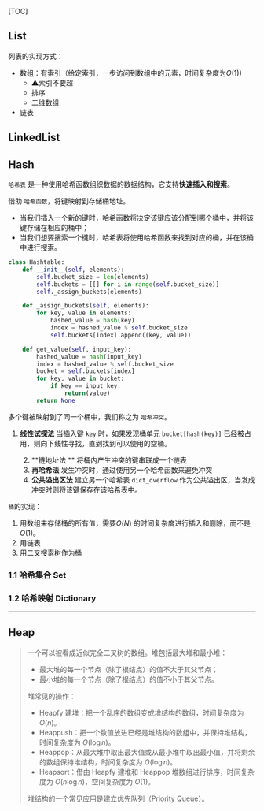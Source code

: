 [TOC]

## List

列表的实现方式：

- 数组：有索引（给定索引，一步访问到数组中的元素，时间复杂度为$O(1)$)
    - :warning:索引不要超
    - 排序
    - 二维数组
- 链表

## LinkedList




## Hash

`哈希表` 是一种使用哈希函数组织数据的数据结构，它支持**快速插入和搜索**。

借助 `哈希函数`，将键映射到存储桶地址。

- 当我们插入一个新的键时，哈希函数将决定该键应该分配到哪个桶中，并将该键存储在相应的桶中；
- 当我们想要搜索一个键时，哈希表将使用哈希函数来找到对应的桶，并在该桶中进行搜索。

```python
class Hashtable:
    def __init__(self, elements):
        self.bucket_size = len(elements)
        self.buckets = [[] for i in range(self.bucket_size)]
        self._assign_buckets(elements)

    def _assign_buckets(self, elements):
        for key, value in elements:
            hashed_value = hash(key)
            index = hashed_value % self.bucket_size
            self.buckets[index].append((key, value))

    def get_value(self, input_key):
        hashed_value = hash(input_key)
        index = hashed_value % self.bucket_size
        bucket = self.buckets[index]
        for key, value in bucket:
            if key == input_key:
                return(value)
        return None
```

多个键被映射到了同一个桶中，我们称之为 `哈希冲突`。

1. **线性试探法** 当插入键 `key` 时，如果发现桶单元 `bucket[hash(key)]` 已经被占用，则向下线性寻找，直到找到可以使用的空桶。

 	2. **链地址法 ** 将桶内产生冲突的键串联成一个链表
 	3. **再哈希法** 发生冲突时，通过使用另一个哈希函数来避免冲突
 	4. **公共溢出区法** 建立另一个哈希表 `dict_overflow` 作为公共溢出区，当发成冲突时则将该键保存在该哈希表中。

`桶`的实现：

1. 用数组来存储桶的所有值，需要$O(N)$ 的时间复杂度进行插入和删除，而不是$O(1)$。
2. 用链表
3. 用二叉搜索树作为桶



### 1.1 哈希集合 Set

### 1.2 哈希映射 Dictionary



---

## Heap

> 一个可以被看成近似完全二叉树的数组。堆包括最大堆和最小堆：
> - 最大堆的每一个节点（除了根结点）的值不大于其父节点；
> - 最小堆的每一个节点（除了根结点）的值不小于其父节点。
>
> 堆常见的操作：
>
> - Heapfy 建堆：把一个乱序的数组变成堆结构的数组，时间复杂度为 $O(n)$。
> - Heappush：把一个数值放进已经是堆结构的数组中，并保持堆结构，时间复杂度为 $O(\log n)$。
> - Heappop：从最大堆中取出最大值或从最小堆中取出最小值，并将剩余的数组保持堆结构，时间复杂度为 $O(\log n)$。
> - Heapsort：借由 Heapfy 建堆和 Heappop 堆数组进行排序，时间复杂度为 $O(n\log n)$，空间复杂度为 $O(1)$。
>
> 堆结构的一个常见应用是建立优先队列（Priority Queue）。



